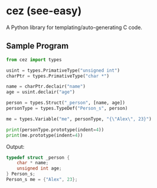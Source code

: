 # cez (see-easy)

A Python library for templating/auto-generating C code.

## Sample Program

```python
from cez import types

usint = types.PrimativeType("unsigned int")
charPtr = types.PrimativeType("char *")

name = charPtr.declair("name")
age = usint.declair("age")

person = types.Struct("_person", [name, age])
personType = types.TypeDef("Person_s", person)

me = types.Variable("me", personType, "{\"Alex\", 23}")

print(personType.prototype(indent=4))
print(me.prototype(indent=4))
```

Output:
```C
typedef struct _person {
    char * name;
    unsigned int age;
} Person_s;
Person_s me = {"Alex", 23};
```
